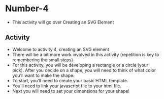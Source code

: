 # Number-4

- This activity will go over Creating an SVG Element

## Activity

- Welcome to activity 4, creating an SVG element
- There will be a bit more work involved in this activity (repetition is key to remembering the small steps)
- For this activity, you will be developing a rectangle or a circle (your pick). After you decide on a shape, you will need to think of what color you'll want to make the shape.
- To start, you'll need to create your basic HTML template. 
- You'll need to link your javascript file to your html file.
- Next you will need to set your dimensions for your shape!